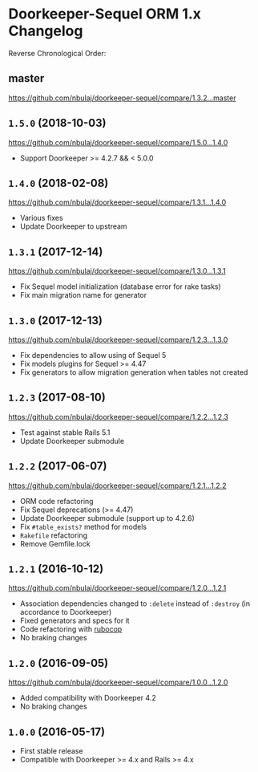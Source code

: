 # Doorkeeper-Sequel ORM 1.x Changelog

Reverse Chronological Order:

## master

https://github.com/nbulaj/doorkeeper-sequel/compare/1.3.2...master

## `1.5.0` (2018-10-03)

https://github.com/nbulaj/doorkeeper-sequel/compare/1.5.0...1.4.0

* Support Doorkeeper >= 4.2.7 && < 5.0.0

## `1.4.0` (2018-02-08)

https://github.com/nbulaj/doorkeeper-sequel/compare/1.3.1...1.4.0

* Various fixes
* Update Doorkeeper to upstream

## `1.3.1` (2017-12-14)

https://github.com/nbulaj/doorkeeper-sequel/compare/1.3.0...1.3.1

* Fix Sequel model initialization (database error for rake tasks)
* Fix main migration name for generator

## `1.3.0` (2017-12-13)

https://github.com/nbulaj/doorkeeper-sequel/compare/1.2.3...1.3.0

* Fix dependencies to allow using of Sequel 5
* Fix models plugins for Sequel >= 4.47
* Fix generators to allow migration generation when tables not created

## `1.2.3` (2017-08-10)

https://github.com/nbulaj/doorkeeper-sequel/compare/1.2.2...1.2.3

* Test against stable Rails 5.1
* Update Doorkeeper submodule

## `1.2.2` (2017-06-07)

https://github.com/nbulaj/doorkeeper-sequel/compare/1.2.1...1.2.2

* ORM code refactoring
* Fix Sequel deprecations (>= 4.47)
* Update Doorkeeper submodule (support up to 4.2.6)
* Fix `#table_exists?` method for models
* `Rakefile` refactoring
* Remove Gemfile.lock

## `1.2.1` (2016-10-12)

https://github.com/nbulaj/doorkeeper-sequel/compare/1.2.0...1.2.1

* Association dependencies changed to `:delete` instead of `:destroy` (in accordance to Doorkeeper)
* Fixed generators and specs for it
* Code refactoring with [rubocop](https://github.com/bbatsov/rubocop)
* No braking changes

## `1.2.0` (2016-09-05)

https://github.com/nbulaj/doorkeeper-sequel/compare/1.0.0...1.2.0

* Added compatibility with Doorkeeper 4.2
* No braking changes

## `1.0.0` (2016-05-17)

* First stable release
* Compatible with Doorkeeper >= 4.x and Rails >= 4.x

